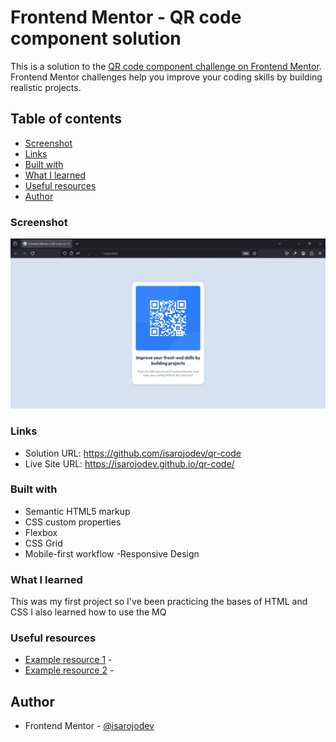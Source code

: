 # Frontend Mentor - QR code component solution

This is a solution to the [QR code component challenge on Frontend Mentor](https://www.frontendmentor.io/challenges/qr-code-component-iux_sIO_H). Frontend Mentor challenges help you improve your coding skills by building realistic projects. 

## Table of contents


  - [Screenshot](#screenshot)
  - [Links](#links)
  - [Built with](#built-with)
  - [What I learned](#what-i-learned)
  - [Useful resources](#useful-resources)
  - [Author](#author)



### Screenshot

![](./screenshot.jpg)


### Links

- Solution URL: https://github.com/isarojodev/qr-code
- Live Site URL: https://isarojodev.github.io/qr-code/


### Built with

- Semantic HTML5 markup
- CSS custom properties
- Flexbox
- CSS Grid
- Mobile-first workflow
-Responsive Design


### What I learned

This was my first project so I've been practicing the bases of HTML and CSS
I also learned how to use the MQ


### Useful resources

- [Example resource 1](https://www.frontendmentor.com) - 
- [Example resource 2](https://www.deepseek.com) - 


## Author

- Frontend Mentor - [@isarojodev](https://www.frontendmentor.io/profile/isarojodev)

